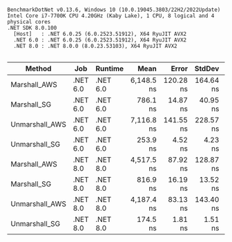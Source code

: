 ```

BenchmarkDotNet v0.13.6, Windows 10 (10.0.19045.3803/22H2/2022Update)
Intel Core i7-7700K CPU 4.20GHz (Kaby Lake), 1 CPU, 8 logical and 4 physical cores
.NET SDK 8.0.100
  [Host]   : .NET 6.0.25 (6.0.2523.51912), X64 RyuJIT AVX2
  .NET 6.0 : .NET 6.0.25 (6.0.2523.51912), X64 RyuJIT AVX2
  .NET 8.0 : .NET 8.0.0 (8.0.23.53103), X64 RyuJIT AVX2


```
|         Method |      Job |  Runtime |       Mean |     Error |    StdDev |   Gen0 | Allocated |
|--------------- |--------- |--------- |-----------:|----------:|----------:|-------:|----------:|
|   Marshall_AWS | .NET 6.0 | .NET 6.0 | 6,148.5 ns | 120.28 ns | 164.64 ns | 2.0370 |    8534 B |
|    Marshall_SG | .NET 6.0 | .NET 6.0 |   786.1 ns |  14.87 ns |  40.95 ns | 0.9422 |    3944 B |
| Unmarshall_AWS | .NET 6.0 | .NET 6.0 | 7,116.8 ns | 141.55 ns | 228.57 ns | 1.5717 |    6593 B |
|  Unmarshall_SG | .NET 6.0 | .NET 6.0 |   253.9 ns |   4.52 ns |   4.23 ns | 0.0381 |     160 B |
|   Marshall_AWS | .NET 8.0 | .NET 8.0 | 4,517.5 ns |  87.92 ns | 128.87 ns | 1.9989 |    8390 B |
|    Marshall_SG | .NET 8.0 | .NET 8.0 |   816.9 ns |  16.19 ns |  13.52 ns | 0.9232 |    3864 B |
| Unmarshall_AWS | .NET 8.0 | .NET 8.0 | 4,187.4 ns |  83.13 ns | 143.40 ns | 1.5488 |    6505 B |
|  Unmarshall_SG | .NET 8.0 | .NET 8.0 |   174.5 ns |   1.81 ns |   1.51 ns | 0.0381 |     160 B |
